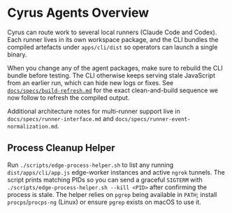 # Cyrus Agents Overview

Cyrus can route work to several local runners (Claude Code and Codex).
Each runner lives in its own workspace package, and the CLI bundles the compiled
artefacts under `apps/cli/dist` so operators can launch a single binary.

When you change any of the agent packages, make sure to rebuild the CLI bundle
before testing. The CLI otherwise keeps serving stale JavaScript from an earlier
run, which can hide new logs or fixes. See
[`docs/specs/build-refresh.md`](./specs/build-refresh.md) for the exact clean-and-build
sequence we now follow to refresh the compiled output.

Additional architecture notes for multi-runner support live in
`docs/specs/runner-interface.md` and `docs/specs/runner-event-normalization.md`.

## Process Cleanup Helper

Run `./scripts/edge-process-helper.sh` to list any running
`dist/apps/cli/app.js` edge-worker instances and active `ngrok` tunnels. The
script prints matching PIDs so you can send a graceful `SIGTERM` with
`./scripts/edge-process-helper.sh --kill <PID>` after confirming the process is
stale. The helper relies on `pgrep` being available in `PATH`; install
`procps`/`procps-ng` (Linux) or ensure `pgrep` exists on macOS to use it.
